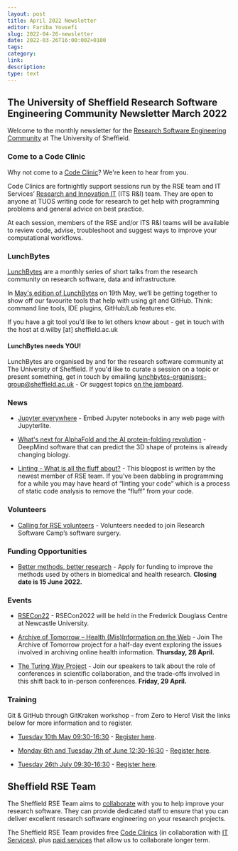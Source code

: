 ```yaml
---
layout: post
title: April 2022 Newsletter
editor: Fariba Yousefi
slug: 2022-04-26-newsletter
date: 2022-03-26T16:00:00Z+0100
tags:
category:
link:
description:
type: text
---
```


## The University of Sheffield Research Software Engineering Community Newsletter March 2022

Welcome to the monthly newsletter for the [Research Software Engineering Community](https://rse.shef.ac.uk/) at The University of Sheffield.


### Come to a Code Clinic

Why not come to a [Code Clinic](https://docs.google.com/forms/d/e/1FAIpQLScGXS55qjU0D0Zcz-KHOVcNTahcr3YC3H0OpoKBo3lWXWED5A/viewform)? We're keen to hear from you.

Code Clinics are fortnightly support sessions run by the RSE team and IT Services’ [Research and Innovation IT](https://www.sheffield.ac.uk/it-services/research) (ITS R&I) team. They are open to anyone at TUOS writing code for research to get help with programming problems and general advice on best practice.

At each session, members of the RSE and/or ITS R&I teams will be available to review code, advise, troubleshoot and suggest ways to improve your computational workflows.


### LunchBytes

[LunchBytes](https://rse.shef.ac.uk/community/lunch-bytes/) are a monthly series of short talks from the research community on research software, data and infrastructure.

In [May's edition of LunchBytes](https://rse.shef.ac.uk/events/lunchbytes-2022-05-19.html) on 19th May, we’ll be getting together to show off our favourite tools that help with using git and GitHub. Think: command line tools, IDE plugins, GitHub/Lab features etc.

If you have a git tool you’d like to let others know about - get in touch with the host at d.wilby [at] sheffield.ac.uk


#### LunchBytes needs YOU!
LunchBytes are organised by and for the research software community at The University of Sheffield. If you'd like to curate a session on a topic or present something, get in touch by emailing [lunchbytes-organisers-group@sheffield.ac.uk](mailto:lunchbytes-organisers-group@sheffield.ac.uk) - Or suggest topics [on the jamboard](https://jamboard.google.com/d/1-51cRf0pwZl8O10CnLeJGAqKcnbww-QGaYjszFK-H38/).


### News

* [Jupyter everywhere](https://blog.jupyter.org/jupyter-everywhere-f8151c2cc6e8) - Embed Jupyter notebooks in any web page with Jupyterlite.

* [What's next for AlphaFold and the AI protein-folding revolution](https://www.nature.com/articles/d41586-022-00997-5) - DeepMind software that can predict the 3D shape of proteins is already changing biology.

* [Linting - What is all the fluff about?](https://rse.shef.ac.uk/blog/2022-04-19-linting/) - This blogpost is written by the newest member of RSE team. If you’ve been dabbling in programming for a while you may have heard of “linting your code” which is a process of static code analysis to remove the “fluff” from your code. 

### Volunteers

* [Calling for RSE volunteers](https://www.software.ac.uk/news/calling-rse-volunteers-join-research-software-camps-software-surgery) - Volunteers needed to join Research Software Camp’s software surgery.


### Funding Opportunities

* [Better methods, better research](https://www.ukri.org/opportunity/better-methods-better-research/) - Apply for funding to improve the methods used by others in biomedical and health research. **Closing date is 15 June 2022.** 


### Events
 
* [RSECon22](https://rsecon2022.society-rse.org/) - RSECon2022 will be held in the Frederick Douglass Centre at Newcastle University.

* [Archive of Tomorrow – Health (Mis)Information on the Web](https://www.eventbrite.co.uk/e/archive-of-tomorrow-health-misinformation-on-the-web-tickets-293789350857) - Join The Archive of Tomorrow project for a half-day event exploring the issues involved in archiving online health information. **Thursday, 28 April.**

* [The Turing Way Project](https://twitter.com/turingway/status/1516826435243102212?t=YysHikMGiAIrPp4pAetdVA&s=19) - Join our speakers to talk about the role of conferences in scientific collaboration, and the trade-offs involved in this shift back to in-person conferences. **Friday, 29 April.**

### Training

Git & GitHub through GitKraken workshop - from Zero to Hero! Visit the links below for more information and to register.
* [Tuesday 10th May 09:30-16:30](https://rse.shef.ac.uk/training/workshop/2022-04-05-git-zero-hero) - [Register here](https://www.eventbrite.co.uk/e/git-github-through-gitkraken-from-zero-to-hero-registration-305676375267).

* [Monday 6th and Tuesday 7th of June 12:30-16:30](https://rse.shef.ac.uk/training/workshop/2022-06-06-git-zero-hero) - [Register here](https://www.eventbrite.co.uk/e/git-github-through-gitkraken-from-zero-to-hero-registration-305736765897).

* [Tuesday 26th July 09:30-16:30](https://rse.shef.ac.uk/training/workshop/2022-07-26-git-zero-hero) - [Register here](https://www.eventbrite.co.uk/e/git-github-through-gitkraken-from-zero-to-hero-registration-305733546267).


## Sheffield RSE Team

The Sheffield RSE Team aims to [collaborate](https://rse.shef.ac.uk/collaboration/guide/) with you to help improve your research software.
They can provide dedicated staff to ensure that you can deliver excellent research software engineering on your research projects.

The Sheffield RSE Team provides free [Code Clinics][CCs] (in collaboration with [IT Services][its-res-it]), plus [paid services][rse-service] that allow us to collaborate longer term.

[CCs]: https://rse.shef.ac.uk/support/code-clinic/
[EPCC]: https://www.epcc.ed.ac.uk/
[its-res-it]: https://www.sheffield.ac.uk/it-services/research/
[its-workshops]: https://www.sheffield.ac.uk/it-services/research/one-day-sessions
[rse-service]: https://rse.shef.ac.uk/collaboration/
[rses-mail-list]: https://groups.google.com/a/sheffield.ac.uk/forum/#!forum/rse-group
[rses]: https://rse.shef.ac.uk/
